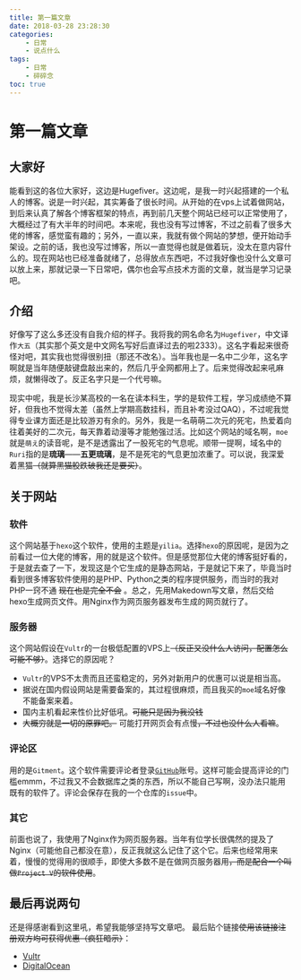 ```yaml
---
title: 第一篇文章
date: 2018-03-28 23:28:30
categories: 
	- 日常
	- 说点什么
tags: 
	- 日常
	- 碎碎念
toc: true
---
```


# 第一篇文章
<!--more-->

## 大家好
能看到这的各位大家好，这边是Hugefiver。这边呢，是我一时兴起搭建的一个私人的博客。说是一时兴起，其实筹备了很长时间。从开始的在vps上试着做网站，到后来认真了解各个博客框架的特点，再到前几天整个网站已经可以正常使用了，大概经过了有大半年的时间吧。本来呢，我也没有写过博客，不过之前看了很多大佬的博客，感觉蛮有趣的；另外，一直以来，我就有做个网站的梦想，便开始动手架设。之前的话，我也没写过博客，所以一直觉得也就是做着玩，没太在意内容什么的。现在网站也已经准备就绪了，总得放点东西吧，不过我好像也没什么文章可以放上来，那就记录一下日常吧，偶尔也会写点技术方面的文章，就当是学习记录吧。


## 介绍
好像写了这么多还没有自我介绍的样子。我将我的网名命名为`Hugefiver`，中文译作`大五`（其实那个英文是中文网名写好后直译过去的啦2333）。这名字看起来很奇怪对吧，其实我也觉得很别扭（那还不改名）。当年我也是一名中二少年，这名字啊就是当年随便敲键盘敲出来的，然后几乎全网都用上了。后来觉得改起来吼麻烦，就懒得改了。反正名字只是一个代号嘛。

现实中呢，我是长沙某高校的一名在读本科生，学的是软件工程，学习成绩绝不算好，但我也不觉得太差（虽然上学期高数挂科，而且补考没过QAQ），不过呢我觉得专业课方面还是比较游刃有余的。另外，我是一名萌萌二次元的死宅，热爱着向往着美好的二次元，每天靠着动漫等才能勉强过活。比如这个网站的域名啊，`moe`就是`萌え`的读音呢，是不是透露出了一股死宅的气息呢。顺带一提啊，域名中的`Ruri`指的是**琉璃**——**五更琉璃**，是不是死宅的气息更加浓重了。可以说，我深爱着黑猫~~（就算黑猫股跌破我还是要买）~~。


## 关于网站
### 软件
这个网站基于`hexo`这个软件，使用的主题是`yilia`。选择`hexo`的原因呢，是因为之前看过一位大佬的博客，用的就是这个软件。但是感觉那位大佬的博客挺好看的，于是就去查了一下，发现这是个它生成的是静态网站，于是就记下来了，毕竟当时看到很多博客软件使用的是PHP、Python之类的程序提供服务，而当时的我对PHP一窍不通 ~~现在也是完全不会~~ 。总之，先用Makedown写文章，然后交给hexo生成网页文件。用Nginx作为网页服务器发布生成的网页就行了。

### 服务器
这个网站假设在`Vultr`的一台极低配置的VPS上~~（反正又没什么人访问，配置怎么可能不够）~~。选择它的原因呢？
* `Vultr`的VPS不太贵而且还蛮稳定的，另外对新用户的优惠可以说是相当高。
*  据说在国内假设网站是需要备案的，其过程很麻烦，而且我买的`moe`域名好像不能备案来着。
*  国内主机看起来性价比好低吼。~~可能只是因为我没钱~~
*  ~~大概穷就是一切的原罪吧。~~
可能打开网页会有点慢~~，不过也没什么人看嘛~~。

### 评论区
用的是`Gitment`。这个软件需要评论者登录[``GitHub``](https://www.github.com/)账号。这样可能会提高评论的门槛emmm，不过我又不会数据库之类的东西，所以不能自己写啊，没办法只能用既有的软件了。评论会保存在我的一个仓库的`issue`中。

### 其它
前面也说了，我使用了Nginx作为网页服务器。当年有位学长很偶然的提及了Nginx（可能他自己都没在意），反正我就这么记住了这个它。后来也经常用来着，慢慢的觉得用的很顺手，即使大多数不是在做网页服务器用~~，而是配合一个叫做`Project V`的软件使用~~。

## 最后再说两句
还是得感谢看到这里吼，希望我能够坚持写文章吧。
最后贴个链接~~使用该链接注册双方均可获得优惠（疯狂暗示）~~：
* [Vultr](https://www.vultr.com/?ref=7305601)
* [DigitalOcean](https://m.do.co/c/7e95d01fee11)